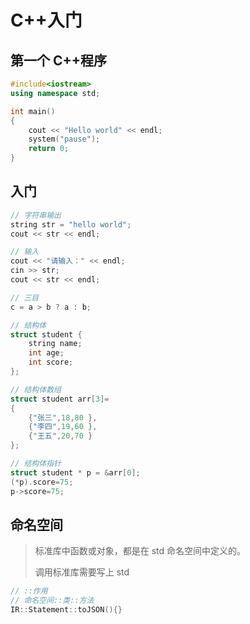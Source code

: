 <!--
title: 01-CPP入门
sort:
-->

# C++入门

## 第一个 C++程序

```c++
#include<iostream>
using namespace std;

int main()
{
	cout << "Hello world" << endl;
	system("pause");
	return 0;
}
```

## 入门

```cpp
// 字符串输出
string str = "hello world";
cout << str << endl;

// 输入
cout << "请输入：" << endl;
cin >> str;
cout << str << endl;

// 三目
c = a > b ? a : b;

// 结构体
struct student {
	string name;
	int age;
	int score;
};

// 结构体数组
struct student arr[3]=
{
	{"张三",18,80 },
	{"李四",19,60 },
	{"王五",20,70 }
};

// 结构体指针
struct student * p = &arr[0];
(*p).score=75;
p->score=75;
```

## 命名空间

> 标准库中函数或对象，都是在 std 命名空间中定义的。
>
> 调用标准库需要写上 std

```c++
// ::作用
// 命名空间::类::方法
IR::Statement::toJSON(){}
```

